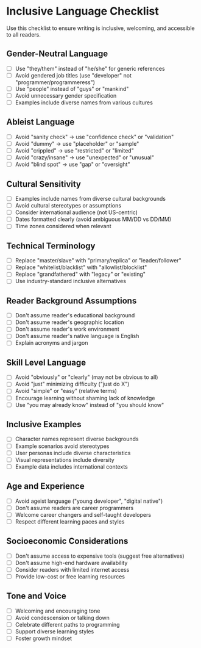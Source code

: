 # Inclusive Language Checklist

Use this checklist to ensure writing is inclusive, welcoming, and accessible to all readers.

## Gender-Neutral Language

- [ ] Use "they/them" instead of "he/she" for generic references
- [ ] Avoid gendered job titles (use "developer" not "programmer/programmeress")
- [ ] Use "people" instead of "guys" or "mankind"
- [ ] Avoid unnecessary gender specification
- [ ] Examples include diverse names from various cultures

## Ableist Language

- [ ] Avoid "sanity check" → use "confidence check" or "validation"
- [ ] Avoid "dummy" → use "placeholder" or "sample"
- [ ] Avoid "crippled" → use "restricted" or "limited"
- [ ] Avoid "crazy/insane" → use "unexpected" or "unusual"
- [ ] Avoid "blind spot" → use "gap" or "oversight"

## Cultural Sensitivity

- [ ] Examples include names from diverse cultural backgrounds
- [ ] Avoid cultural stereotypes or assumptions
- [ ] Consider international audience (not US-centric)
- [ ] Dates formatted clearly (avoid ambiguous MM/DD vs DD/MM)
- [ ] Time zones considered when relevant

## Technical Terminology

- [ ] Replace "master/slave" with "primary/replica" or "leader/follower"
- [ ] Replace "whitelist/blacklist" with "allowlist/blocklist"
- [ ] Replace "grandfathered" with "legacy" or "existing"
- [ ] Use industry-standard inclusive alternatives

## Reader Background Assumptions

- [ ] Don't assume reader's educational background
- [ ] Don't assume reader's geographic location
- [ ] Don't assume reader's work environment
- [ ] Don't assume reader's native language is English
- [ ] Explain acronyms and jargon

## Skill Level Language

- [ ] Avoid "obviously" or "clearly" (may not be obvious to all)
- [ ] Avoid "just" minimizing difficulty ("just do X")
- [ ] Avoid "simple" or "easy" (relative terms)
- [ ] Encourage learning without shaming lack of knowledge
- [ ] Use "you may already know" instead of "you should know"

## Inclusive Examples

- [ ] Character names represent diverse backgrounds
- [ ] Example scenarios avoid stereotypes
- [ ] User personas include diverse characteristics
- [ ] Visual representations include diversity
- [ ] Example data includes international contexts

## Age and Experience

- [ ] Avoid ageist language ("young developer", "digital native")
- [ ] Don't assume readers are career programmers
- [ ] Welcome career changers and self-taught developers
- [ ] Respect different learning paces and styles

## Socioeconomic Considerations

- [ ] Don't assume access to expensive tools (suggest free alternatives)
- [ ] Don't assume high-end hardware availability
- [ ] Consider readers with limited internet access
- [ ] Provide low-cost or free learning resources

## Tone and Voice

- [ ] Welcoming and encouraging tone
- [ ] Avoid condescension or talking down
- [ ] Celebrate different paths to programming
- [ ] Support diverse learning styles
- [ ] Foster growth mindset
